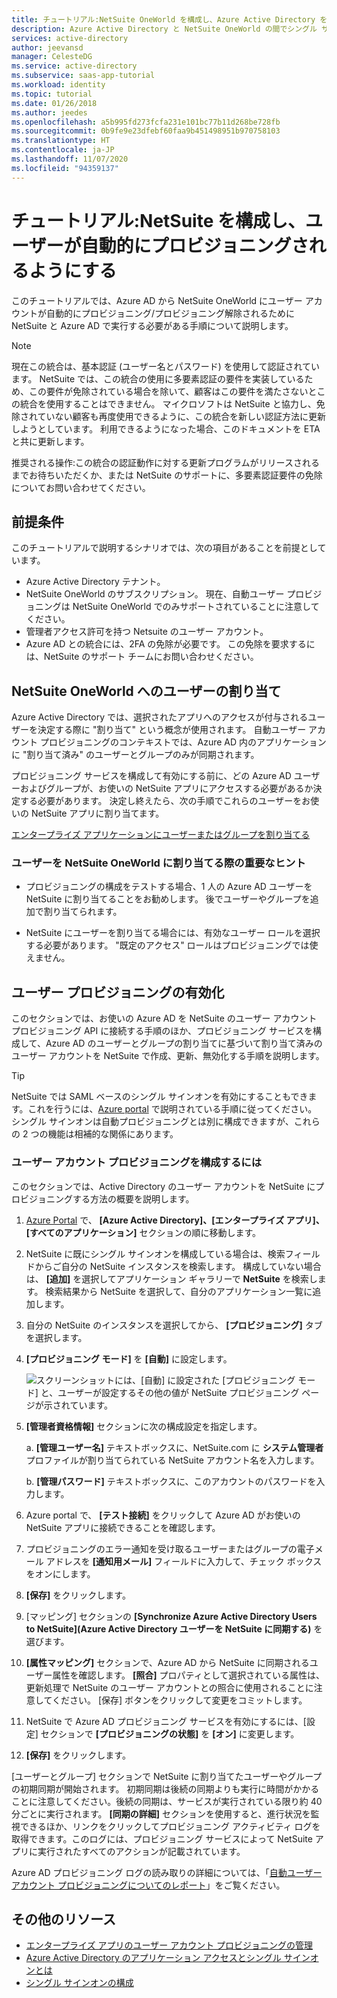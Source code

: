 ```yaml
---
title: チュートリアル:NetSuite OneWorld を構成し、Azure Active Directory を使用してユーザーが自動的にプロビジョニングされるようにする | Microsoft Docs
description: Azure Active Directory と NetSuite OneWorld の間でシングル サインオンを構成する方法について説明します。
services: active-directory
author: jeevansd
manager: CelesteDG
ms.service: active-directory
ms.subservice: saas-app-tutorial
ms.workload: identity
ms.topic: tutorial
ms.date: 01/26/2018
ms.author: jeedes
ms.openlocfilehash: a5b995fd273fcfa231e101bc77b11d268be728fb
ms.sourcegitcommit: 0b9fe9e23dfebf60faa9b451498951b970758103
ms.translationtype: HT
ms.contentlocale: ja-JP
ms.lasthandoff: 11/07/2020
ms.locfileid: "94359137"
---
```

# <a name="tutorial-configuring-netsuite-for-automatic-user-provisioning"></a>チュートリアル:NetSuite を構成し、ユーザーが自動的にプロビジョニングされるようにする

このチュートリアルでは、Azure AD から NetSuite OneWorld にユーザー アカウントが自動的にプロビジョニング/プロビジョニング解除されるために NetSuite と Azure AD で実行する必要がある手順について説明します。

> [!NOTE]
> 現在この統合は、基本認証 (ユーザー名とパスワード) を使用して認証されています。 NetSuite では、この統合の使用に多要素認証の要件を実装しているため、この要件が免除されている場合を除いて、顧客はこの要件を満たさないとこの統合を使用することはできません。 マイクロソフトは NetSuite と協力し、免除されていない顧客も再度使用できるように、この統合を新しい認証方法に更新しようとしています。 利用できるようになった場合、このドキュメントを ETA と共に更新します。

推奨される操作:この統合の認証動作に対する更新プログラムがリリースされるまでお待ちいただくか、または NetSuite のサポートに、多要素認証要件の免除についてお問い合わせてください。

## <a name="prerequisites"></a>前提条件

このチュートリアルで説明するシナリオでは、次の項目があることを前提としています。

*   Azure Active Directory テナント。
*   NetSuite OneWorld のサブスクリプション。 現在、自動ユーザー プロビジョニングは NetSuite OneWorld でのみサポートされていることに注意してください。
*   管理者アクセス許可を持つ Netsuite のユーザー アカウント。
*   Azure AD との統合には、2FA の免除が必要です。 この免除を要求するには、NetSuite のサポート チームにお問い合わせください。

## <a name="assigning-users-to-netsuite-oneworld"></a>NetSuite OneWorld へのユーザーの割り当て

Azure Active Directory では、選択されたアプリへのアクセスが付与されるユーザーを決定する際に "割り当て" という概念が使用されます。 自動ユーザー アカウント プロビジョニングのコンテキストでは、Azure AD 内のアプリケーションに "割り当て済み" のユーザーとグループのみが同期されます。

プロビジョニング サービスを構成して有効にする前に、どの Azure AD ユーザーおよびグループが、お使いの NetSuite アプリにアクセスする必要があるか決定する必要があります。 決定し終えたら、次の手順でこれらのユーザーをお使いの NetSuite アプリに割り当てます。

[エンタープライズ アプリケーションにユーザーまたはグループを割り当てる](../manage-apps/assign-user-or-group-access-portal.md)

### <a name="important-tips-for-assigning-users-to-netsuite-oneworld"></a>ユーザーを NetSuite OneWorld に割り当てる際の重要なヒント

*   プロビジョニングの構成をテストする場合、1 人の Azure AD ユーザーを NetSuite に割り当てることをお勧めします。 後でユーザーやグループを追加で割り当てられます。

*   NetSuite にユーザーを割り当てる場合には、有効なユーザー ロールを選択する必要があります。 "既定のアクセス" ロールはプロビジョニングでは使えません。

## <a name="enable-user-provisioning"></a>ユーザー プロビジョニングの有効化

このセクションでは、お使いの Azure AD を NetSuite のユーザー アカウント プロビジョニング API に接続する手順のほか、プロビジョニング サービスを構成して、Azure AD のユーザーとグループの割り当てに基づいて割り当て済みのユーザー アカウントを NetSuite で作成、更新、無効化する手順を説明します。

> [!TIP] 
> NetSuite では SAML ベースのシングル サインオンを有効にすることもできます。これを行うには、[Azure portal](https://portal.azure.com) で説明されている手順に従ってください。 シングル サインオンは自動プロビジョニングとは別に構成できますが、これらの 2 つの機能は相補的な関係にあります。

### <a name="to-configure-user-account-provisioning"></a>ユーザー アカウント プロビジョニングを構成するには

このセクションでは、Active Directory のユーザー アカウントを NetSuite にプロビジョニングする方法の概要を説明します。

1. [Azure Portal](https://portal.azure.com) で、 **[Azure Active Directory]、[エンタープライズ アプリ]、[すべてのアプリケーション]** セクションの順に移動します。

1. NetSuite に既にシングル サインオンを構成している場合は、検索フィールドからご自分の NetSuite インスタンスを検索します。 構成していない場合は、 **[追加]** を選択してアプリケーション ギャラリーで **NetSuite** を検索します。 検索結果から NetSuite を選択して、自分のアプリケーション一覧に追加します。

1. 自分の NetSuite のインスタンスを選択してから、 **[プロビジョニング]** タブを選択します。

1. **[プロビジョニング モード]** を **[自動]** に設定します。 

    ![スクリーンショットには、[自動] に設定された [プロビジョニング モード] と、ユーザーが設定するその他の値が NetSuite プロビジョニング ページが示されています。](./media/netsuite-provisioning-tutorial/provisioning.png)

1. **[管理者資格情報]** セクションに次の構成設定を指定します。
   
    a. **[管理ユーザー名]** テキストボックスに、NetSuite.com に **システム管理者** プロファイルが割り当てられている NetSuite アカウント名を入力します。
   
    b. **[管理パスワード]** テキストボックスに、このアカウントのパスワードを入力します。
      
1. Azure portal で、 **[テスト接続]** をクリックして Azure AD がお使いの NetSuite アプリに接続できることを確認します。

1. プロビジョニングのエラー通知を受け取るユーザーまたはグループの電子メール アドレスを **[通知用メール]** フィールドに入力して、チェック ボックスをオンにします。

1. **[保存]** をクリックします。

1. [マッピング] セクションの **[Synchronize Azure Active Directory Users to NetSuite]\(Azure Active Directory ユーザーを NetSuite に同期する\)** を選びます。

1. **[属性マッピング]** セクションで、Azure AD から NetSuite に同期されるユーザー属性を確認します。 **[照合]** プロパティとして選択されている属性は、更新処理で NetSuite のユーザー アカウントとの照合に使用されることに注意してください。 [保存] ボタンをクリックして変更をコミットします。

1. NetSuite で Azure AD プロビジョニング サービスを有効にするには、[設定] セクションで **[プロビジョニングの状態]** を **[オン]** に変更します。

1. **[保存]** をクリックします。

[ユーザーとグループ] セクションで NetSuite に割り当てたユーザーやグループの初期同期が開始されます。 初期同期は後続の同期よりも実行に時間がかかることに注意してください。後続の同期は、サービスが実行されている限り約 40 分ごとに実行されます。 **[同期の詳細]** セクションを使用すると、進行状況を監視できるほか、リンクをクリックしてプロビジョニング アクティビティ ログを取得できます。このログには、プロビジョニング サービスによって NetSuite アプリに実行されたすべてのアクションが記載されています。

Azure AD プロビジョニング ログの読み取りの詳細については、「[自動ユーザー アカウント プロビジョニングについてのレポート](../app-provisioning/check-status-user-account-provisioning.md)」をご覧ください。

## <a name="additional-resources"></a>その他のリソース

* [エンタープライズ アプリのユーザー アカウント プロビジョニングの管理](tutorial-list.md)
* [Azure Active Directory のアプリケーション アクセスとシングル サインオンとは](../manage-apps/what-is-single-sign-on.md)
* [シングル サインオンの構成](netsuite-tutorial.md)
